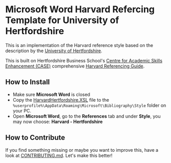 # Microsoft Word Harvard Refercing Template for University of Hertfordshire
This is an implementation of the Harvard reference style based on the description by the [University of Hertfordshire](http://www.herts.ac.uk/).

This is built on Hertfordshire Business School's [Centre for Academic Skills Enhancement (CASE)](http://www.studynet1.herts.ac.uk/go/CASE) comprehensive [Harvard Referencing Guide](http://www.studynet1.herts.ac.uk/ptl/common/asu.nsf/Teaching+Documents?Openview&count=9999&restricttocategory=Harvard+Referencing).

## How to Install
* Make sure **Microsoft Word** is closed
* Copy the [HarvardHertfordshire.XSL](HarvardHertfordshire.XSL) file to the `%userprofile%\AppData\Roaming\Microsoft\Bibliography\Style` folder on your PC.
* Open **Microsoft Word**, go to the **References** tab and under **Style**, you may now choose: **Harvard - Hertfordshire**

## How to Contribute
If you find something missing or maybe you want to improve this, have a look at [CONTRIBUTING.md](CONTRIBUTING.md). Let's make this better!